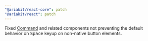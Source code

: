 ```yaml
---
"@ariakit/react-core": patch
"@ariakit/react": patch
---
```


Fixed [Command](https://ariakit.org/components/command) and related components not preventing the default behavior on <kbd>Space</kbd> keyup on non-native button elements.
